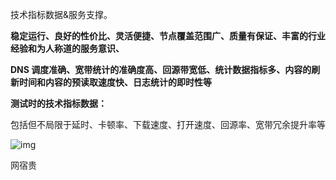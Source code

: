 技术指标数据&服务支撑。

**稳定运行、良好的性价比、灵活便捷、节点覆盖范围广、质量有保证、丰富的行业经验和为人称道的服务意识、**

**DNS 调度准确、宽带统计的准确度高、回源带宽低、统计数据指标多、内容的刷新时间和内容的预读取速度快、日志统计的即时性等**

**测试时的技术指标数据：**

包括但不局限于延时、卡顿率、下载速度、打开速度、回源率、宽带冗余提升率等

![img](https://pic2.zhimg.com/50/v2-23c6d89b0d05d7557b6339aac3e312ff_hd.jpg?source=1940ef5c)



网宿贵

